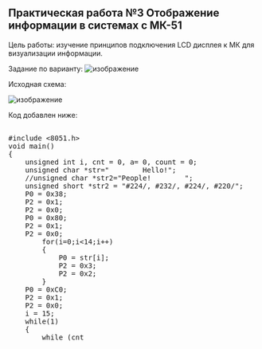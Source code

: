 <h2>Практическая работа №3 Отображение информации в системах с МК-51</h2>
Цель работы: изучение принципов подключения LCD дисплея к МК для визуализации информации.

Задание по варианту:
![изображение](https://user-images.githubusercontent.com/86686038/234237417-b7a5b4ac-0cc0-452a-9261-a89647627769.png)

Исходная схема:

![изображение](https://user-images.githubusercontent.com/86686038/234237546-1407db4d-c819-446d-b3d7-5f8f1e6ba79c.png)

Код добавлен ниже:
<pre>

#include <8051.h>
void main()
{
	unsigned int i, cnt = 0, a= 0, count = 0;
	unsigned char *str="        Hello!";
	//unsigned char *str2="People!        ";
	unsigned short *str2 = "#224/, #232/, #224/, #220/";
	P0 = 0x38;
	P2 = 0x1;
	P2 = 0x0;
	P0 = 0x80;
	P2 = 0x1;
	P2 = 0x0;
		for(i=0;i<14;i++) 
		{
			P0 = str[i];
			P2 = 0x3;
			P2 = 0x2;
		}
	P0 = 0xC0;
	P2 = 0x1;
	P2 = 0x0;
	i = 15;
	while(1)
	{
		while (cnt<i)
			{
				P0 = str2[cnt];
				P2 = 0x3;
				P2 = 0x2;
				cnt++;
			}
				cnt = i - count;
		while (cnt<15)
		{
			if(a<count)
				{
					a++;
					P0 = str2[a-1];
					P2 = 0x3;
					P2 = 0x2;
					cnt++;
				}
		}
		a=0;
		P0 = 0xC0;
		P2 = 0x1;
		P2 = 0x0;
		count++;
		cnt = count;
	}
}
</pre>
